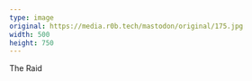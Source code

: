 ```yaml
---
type: image
original: https://media.r0b.tech/mastodon/original/175.jpg
width: 500
height: 750
---
```


The Raid
